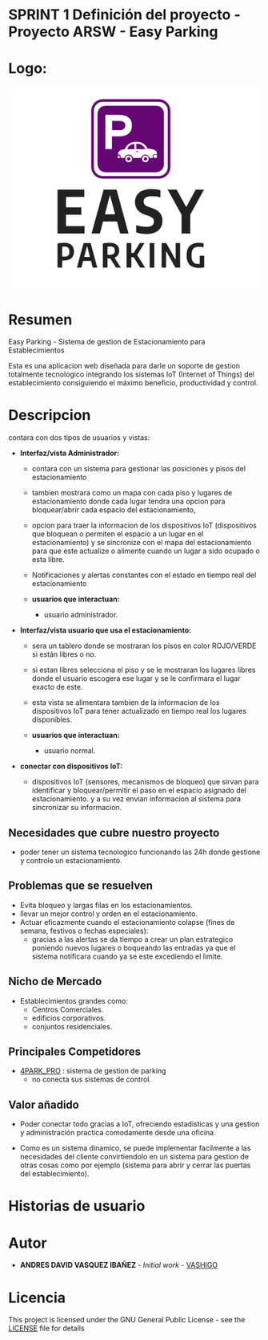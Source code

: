 # SPRINT 1 Definición del proyecto - Proyecto ARSW - Easy Parking 

# Logo:

<p align="center">
    <img  src="img/logo.png">
</p>

# Resumen

Easy Parking - Sistema de gestion de Estacionamiento para Establecimientos

Esta es una aplicacion web diseñada para darle un soporte de gestion totalmente tecnologico integrando los sistemas IoT (Internet of Things) del establecimiento consiguiendo el máximo beneficio, productividad y control.

# Descripcion

contara con dos tipos de usuarios y vistas:

- **Interfaz/vista Administrador:**

    - contara con un sistema para gestionar las posiciones y pisos del estacionamiento
    - tambien mostrara como un mapa con cada piso y lugares de estacionamiento donde cada lugar tendra una opcion para bloquear/abrir cada espacio del estacionamiento, 
    - opcion para traer la informacion de los dispositivos IoT (dispositivos que bloquean o permiten el espacio a un lugar en el estacionamiento) y se sincronize con el mapa del estacionamiento para que este actualize o alimente cuando un lugar a sido ocupado o esta libre.
    - Notificaciones y alertas constantes con el estado en tiempo real del estacionamiento

    - **usuarios que interactuan:**

        - usuario administrador.

- **Interfaz/vista usuario que usa el estacionamiento:** 

    - sera un tablero donde se mostraran los pisos en color ROJO/VERDE si están libres o no.
    - si estan libres selecciona el piso y se le mostraran los lugares libres donde el usuario escogera ese lugar y se le confirmara el lugar exacto de este.
    - esta vista se alimentara tambien de la informacion de los dispositivos IoT para tener actualizado en tiempo real los lugares disponibles.

    - **usuarios que interactuan:**

        - usuario normal.

- **conectar con dispositivos IoT:** 

    - dispositivos IoT (sensores, mecanismos de bloqueo) que sirvan para identificar y bloquear/permitir el paso en el espacio asignado del estacionamiento. y a su vez envian informacion al sistema para sincronizar su informacion.


## Necesidades que cubre nuestro proyecto

- poder tener un sistema tecnologico funcionando las 24h donde gestione y controle un estacionamiento.

## Problemas que se resuelven

- Evita bloqueo y largas filas en los estacionamientos.
- llevar un mejor control y orden en el estacionamiento.
- Actuar eficazmente cuando el estacionamiento colapse (fines de semana, festivos o fechas especiales):
    - gracias a las alertas se da tiempo a crear un plan estrategico poniendo nuevos lugares o boqueando las entradas ya que el sistema notificara cuando ya se este excediendo el limite.

## Nicho de Mercado

- Establecimientos grandes como:
    - Centros Comerciales.
    - edificios corporativos.
    - conjuntos residenciales.

## Principales Competidores

- [4PARK_PRO](https://imasdetres.com/sistema-control-accesos-gestion-parking/) : sistema de gestion de parking 
    - no conecta sus sistemas de control.

## Valor añadido

- Poder conectar todo gracias a IoT, ofreciendo estadisticas y una gestion y administración practica comodamente desde una oficina.

- Como es un sistema dinamico, se puede implementar facilmente a las necesidades del cliente convirtiendolo en un sistema para gestion de otras cosas como por ejemplo (sistema para abrir y cerrar las puertas del establecimiento).


# Historias de usuario




# Autor

* **ANDRES DAVID VASQUEZ IBAÑEZ** - *Initial work* - [VASHIGO](https://github.com/vashigo)


# Licencia

This project is licensed under the GNU General Public License - see the [LICENSE](LICENSE) file for details